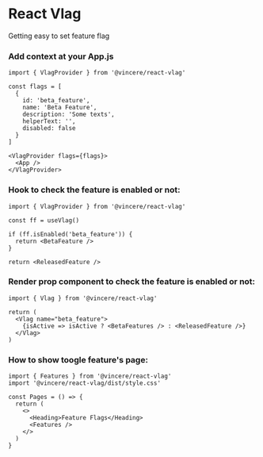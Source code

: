 # React Vlag
Getting easy to set feature flag

### Add context at your App.js

```
import { VlagProvider } from '@vincere/react-vlag'

const flags = [
  {
    id: 'beta_feature',
    name: 'Beta Feature',
    description: 'Some texts',
    helperText: '',
    disabled: false
  }
]

<VlagProvider flags={flags}>
  <App />
</VlagProvider>
```
### Hook to check the feature is enabled or not:

```
import { VlagProvider } from '@vincere/react-vlag'

const ff = useVlag()

if (ff.isEnabled('beta_feature')) {
  return <BetaFeature />
}

return <ReleasedFeature />
```

### Render prop component to check the feature is enabled or not:

```
import { Vlag } from '@vincere/react-vlag'

return (
  <Vlag name="beta_feature">
    {isActive => isActive ? <BetaFeatures /> : <ReleasedFeature />}
  </Vlag>
)
```

### How to show toogle feature's page:

```
import { Features } from '@vincere/react-vlag'
import '@vincere/react-vlag/dist/style.css'

const Pages = () => {
  return (
    <>
      <Heading>Feature Flags</Heading>
      <Features />
    </>
  )
}
```